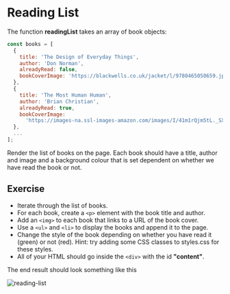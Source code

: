 # Reading List

The function **readingList** takes an array of book objects:

```js
const books = [
  {
    title: 'The Design of Everyday Things',
    author: 'Don Norman',
    alreadyRead: false,
    bookCoverImage: 'https://blackwells.co.uk/jacket/l/9780465050659.jpg',
  },
  {
    title: 'The Most Human Human',
    author: 'Brian Christian',
    alreadyRead: true,
    bookCoverImage:
      'https://images-na.ssl-images-amazon.com/images/I/41m1rQjm5tL._SX322_BO1,204,203,200_.jpg',
  },
  ...
];
```

Render the list of books on the page. Each book should have a title, author and image and a background colour that is set dependent on whether we have read the book or not.

## Exercise

- Iterate through the list of books.
- For each book, create a `<p>` element with the book title and author.
- Add an `<img>` to each book that links to a URL of the book cover.
- Use a `<ul>` and `<li>` to display the books and append it to the page.
- Change the style of the book depending on whether you have read it (green) or not (red). Hint: try adding some CSS classes to styles.css for these styles.
- All of your HTML should go inside the `<div>` with the id **"content"**.

The end result should look something like this

![reading-list](reading-list.png)


